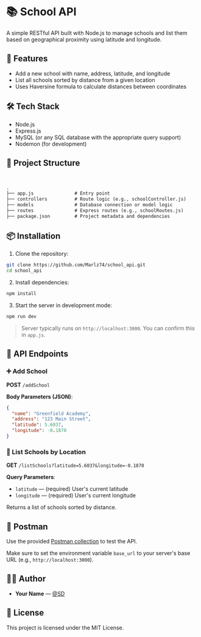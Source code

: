 # 📚 School API

A simple RESTful API built with Node.js to manage schools and list them based on geographical proximity using latitude and longitude.

## 🚀 Features

- Add a new school with name, address, latitude, and longitude
- List all schools sorted by distance from a given location
- Uses Haversine formula to calculate distances between coordinates

## 🛠️ Tech Stack

- Node.js
- Express.js
- MySQL (or any SQL database with the appropriate query support)
- Nodemon (for development)

## 📁 Project Structure

```markdown


.
├── app.js               # Entry point
├── controllers          # Route logic (e.g., schoolController.js)
├── models               # Database connection or model logic
├── routes               # Express routes (e.g., schoolRoutes.js)
├── package.json         # Project metadata and dependencies

````

## 📦 Installation

1. Clone the repository:

```bash
git clone https://github.com/Marlz74/school_api.git
cd school_api
````

2. Install dependencies:

```bash
npm install
```

3. Start the server in development mode:

```bash
npm run dev
```

> Server typically runs on `http://localhost:3000`. You can confirm this in `app.js`.

## 🧪 API Endpoints

### ➕ Add School

**POST** `/addSchool`

**Body Parameters (JSON)**:

```json
{
  "name": "Greenfield Academy",
  "address": "123 Main Street",
  "latitude": 5.6037,
  "longitude": -0.1870
}
```

### 📍 List Schools by Location

**GET** `/listSchools?latitude=5.6037&longitude=-0.1870`

**Query Parameters**:

- `latitude` — (required) User's current latitude
- `longitude` — (required) User's current longitude

Returns a list of schools sorted by distance.

## 🧪 Postman

Use the provided [Postman collection](./School%20API%20Collection.json) to test the API.

Make sure to set the environment variable `base_url` to your server's base URL (e.g., `http://localhost:3000`).

## 👨‍💻 Author

- **Your Name** — [@SD](https://github.com/Marlz74)

## 📝 License

This project is licensed under the MIT License.
